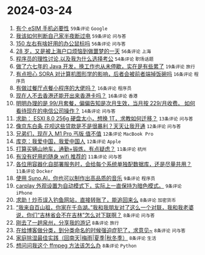 # 2024-03-24

1. [有个 eSIM 手机必要性](https://www.v2ex.com/t/1026440) `59条评论` `Google`
1. [我该如何判断自己家半夜断过电](https://www.v2ex.com/t/1026489) `59条评论` `问与答`
1. [150 左右有啥好用的办公鼠标吗](https://www.v2ex.com/t/1026441) `56条评论` `问与答`
1. [28 岁，又是被上海户口烦恼到做噩梦的一天](https://www.v2ex.com/t/1026490) `56条评论` `上海`
1. [程序员的理性讨论,以及我为什么选择考公](https://www.v2ex.com/t/1026475) `54条评论` `职场话题`
1. [做了六七年的 Java 开发，换工作也从未停歇，实在是有些累了](https://www.v2ex.com/t/1026492) `19条评论` `旅行`
1. [有点担心 SORA 对计算机图形学的影响，后者会被前者端掉饭碗吗](https://www.v2ex.com/t/1026495) `16条评论` `程序员`
1. [有做过餐厅点餐小程序的大佬吗？](https://www.v2ex.com/t/1026469) `16条评论` `程序员`
1. [现在人不去香港还能开出来香港卡吗？](https://www.v2ex.com/t/1026468) `16条评论` `香港`
1. [明明办理的是 99/月套餐，偏偏告知是次月生效，当月按 229/月收费。 如何看待现在的电信公司操作？](https://www.v2ex.com/t/1026485) `14条评论` `问与答`
1. [求助： ESXI 8.0 256g 硬盘太小，想换 1T，求教如何迁移？](https://www.v2ex.com/t/1026503) `13条评论` `问与答`
1. [像京东白条 花呗这些贷款是不是很暴利？天天让我开通](https://www.v2ex.com/t/1026531) `12条评论` `问与答`
1. [兄弟们，现在入 M1 Pro 丐版 值不值](https://www.v2ex.com/t/1026506) `12条评论` `MacBook Pro`
1. [库克：我爱中国，我爱中国人](https://www.v2ex.com/t/1026527) `12条评论` `Apple`
1. [打算买辆山地车，通勤+锻炼，有点疑虑？](https://www.v2ex.com/t/1026535) `11条评论` `杭州`
1. [有没有好用的随身 wifi 推荐的](https://www.v2ex.com/t/1026472) `11条评论` `问与答`
1. [各位用容器化自部署服务时，会给每个系统单独配数据库，还是尽量共用？](https://www.v2ex.com/t/1026456) `11条评论` `Docker`
1. [使用 Suno.AI，你也可以制作出高品质的音乐](https://www.v2ex.com/t/1026471) `9条评论` `程序员`
1. [carplay 外观设置为自动模式下，实际上一直保持为暗色模式。](https://www.v2ex.com/t/1026445) `9条评论` `iPhone`
1. [求助！炒币误入钓鱼网站，直接转账了，能追回来么](https://www.v2ex.com/t/1026540) `8条评论` `加密货币`
1. [“我来自百山祖，你家在千岛湖。”我和我朋友对了这么一个对联，我和我老婆说，你们“吉林省会不在吉林”怎么对下联啊？](https://www.v2ex.com/t/1026500) `8条评论` `问与答`
1. [刚去了一趟泉州，分享我的游记](https://www.v2ex.com/t/1026478) `8条评论` `旅行`
1. [在给博客做分类，到分类命名的时候强迫症犯了，求意见~](https://www.v2ex.com/t/1026477) `8条评论` `问与答`
1. [家庭除湿最佳实践（回南天|梅雨|夏季|秋冬季）](https://www.v2ex.com/t/1026453) `8条评论` `生活`
1. [想问问我这个 ffmpeg 方法该怎么办](https://www.v2ex.com/t/1026444) `8条评论` `Python`
